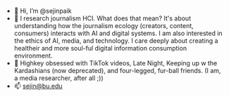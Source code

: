 - 👋 Hi, I’m @sejinpaik
- 👀 I research journalism HCI. What does that mean? It's about understanding how the journalism ecology (creators, content, consumers) interacts with AI and digital systems. I am also interested in the ethics of AI, media, and technology. I care deeply about creating a healtheir and more soul-ful digital information consumption environment.
- 🌱 Highkey obsessed with TikTok videos, Late Night, Keeping up w the Kardashians (now deprecated), and four-legged, fur-ball friends. (I am, a media researcher, after all ;))
- 📫 sejin@bu.edu

<!---
sejinpaik/sejinpaik is a ✨ special ✨ repository because its `README.md` (this file) appears on your GitHub profile.
You can click the Preview link to take a look at your changes.
--->
